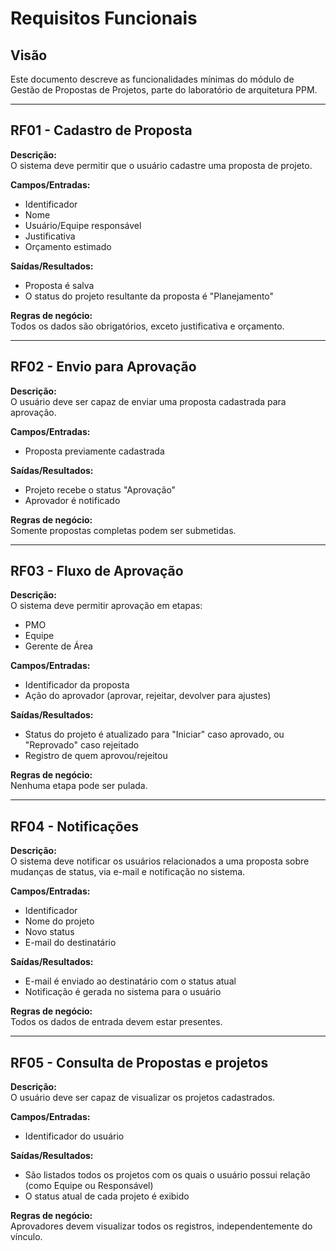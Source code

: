# Requisitos Funcionais

## Visão
Este documento descreve as funcionalidades mínimas do módulo de Gestão de Propostas de Projetos, parte do laboratório de arquitetura PPM.

---

## RF01 - Cadastro de Proposta

**Descrição:**  
O sistema deve permitir que o usuário cadastre uma proposta de projeto.

**Campos/Entradas:**
- Identificador
- Nome
- Usuário/Equipe responsável
- Justificativa
- Orçamento estimado

**Saídas/Resultados:**
- Proposta é salva
- O status do projeto resultante da proposta é "Planejamento"

**Regras de negócio:**  
Todos os dados são obrigatórios, exceto justificativa e orçamento.

---

## RF02 - Envio para Aprovação

**Descrição:**  
O usuário deve ser capaz de enviar uma proposta cadastrada para aprovação.

**Campos/Entradas:**
- Proposta previamente cadastrada

**Saídas/Resultados:**
- Projeto recebe o status "Aprovação"
- Aprovador é notificado

**Regras de negócio:**  
Somente propostas completas podem ser submetidas.

---

## RF03 - Fluxo de Aprovação

**Descrição:**  
O sistema deve permitir aprovação em etapas:
- PMO
- Equipe
- Gerente de Área

**Campos/Entradas:**
- Identificador da proposta
- Ação do aprovador (aprovar, rejeitar, devolver para ajustes)

**Saídas/Resultados:**
- Status do projeto é atualizado para "Iniciar" caso aprovado, ou "Reprovado" caso rejeitado
- Registro de quem aprovou/rejeitou

**Regras de negócio:**  
Nenhuma etapa pode ser pulada.

---

## RF04 - Notificações

**Descrição:**  
O sistema deve notificar os usuários relacionados a uma proposta sobre mudanças de status, via e-mail e notificação no sistema.

**Campos/Entradas:**
- Identificador
- Nome do projeto
- Novo status
- E-mail do destinatário

**Saídas/Resultados:**
- E-mail é enviado ao destinatário com o status atual
- Notificação é gerada no sistema para o usuário

**Regras de negócio:**  
Todos os dados de entrada devem estar presentes.

---

## RF05 - Consulta de Propostas e projetos

**Descrição:**  
O usuário deve ser capaz de visualizar os projetos cadastrados.

**Campos/Entradas:**
- Identificador do usuário

**Saídas/Resultados:**
- São listados todos os projetos com os quais o usuário possui relação (como Equipe ou Responsável)
- O status atual de cada projeto é exibido

**Regras de negócio:**  
Aprovadores devem visualizar todos os registros, independentemente do vínculo.